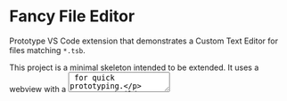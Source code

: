 # Fancy File Editor

Prototype VS Code extension that demonstrates a Custom Text Editor for files matching `*.tsb`.

This project is a minimal skeleton intended to be extended. It uses a webview with a <textarea>
for quick prototyping.

How to build

1. Install dev deps: `npm install` (run from c:\dev\amble\fancy-file-editor)
2. Build: `npm run build`
3. Launch from VS Code using the "Run Extension" launch target.

Notes

- This is a prototype; the webview HTML is inlined in `src/extension.ts` to keep the example compact.
- When extending, serve webview assets through `webview.asWebviewUri` and add a Content-Security-Policy.
